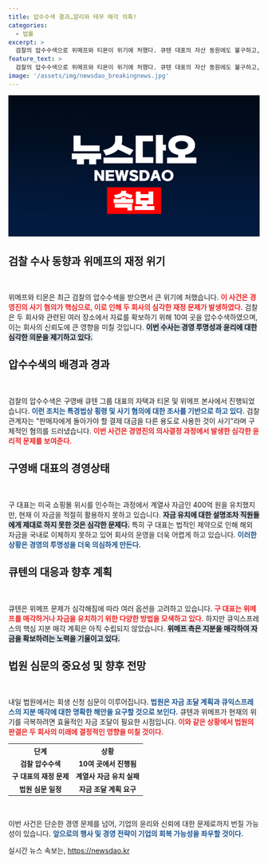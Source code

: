 ```yaml
---
title: 압수수색 결과…알리와 테무 매각 의혹!
categories:
  - 법률
excerpt: >
  검찰의 압수수색으로 위메프와 티몬이 위기에 처했다. 큐텐 대표의 자산 동원에도 불구하고, 법적 제약과 자금 부족으로 상황은 절망적이다. 자금 확보 방안은 미비해 회생 신청 심문이 가시밭길로 예상된다.
feature_text: >
  검찰의 압수수색으로 위메프와 티몬이 위기에 처했다. 큐텐 대표의 자산 동원에도 불구하고, 법적 제약과 자금 부족으로 상황은 절망적이다. 자금 확보 방안은 미비해 회생 신청 심문이 가시밭길로 예상된다.
image: '/assets/img/newsdao_breakingnews.jpg'
---
```


<p><img src="/assets/img/newsdao_breakingnews.jpg" alt="flaretime 속보" /></p>

<h2 data-ke-size="size26">검찰 수사 동향과 위메프의 재정 위기</h2>

<p data-ke-size="size16">&nbsp;</p>

<p>위메프와 티몬은 최근 검찰의 압수수색을 받으면서 큰 위기에 처했습니다. <b><span style="color: #ee2323;">이 사건은 경영진의 사기 혐의가 핵심으로, 이로 인해 두 회사의 심각한 재정 문제가 발생하였다.</span></b> 검찰은 두 회사와 관련된 여러 장소에서 자료를 확보하기 위해 10여 곳을 압수수색하였으며, 이는 회사의 신뢰도에 큰 영향을 미칠 것입니다. <b><span style="background-color: #21538527;">이번 수사는 경영 투명성과 윤리에 대한 심각한 의문을 제기하고 있다.</span></b> </p>

<h2 data-ke-size="size26">압수수색의 배경과 경과</h2>

<p data-ke-size="size16">&nbsp;</p>

<p>검찰의 압수수색은 구영배 큐텐 그룹 대표의 자택과 티몬 및 위메프 본사에서 진행되었습니다. <b><span style="color: #1a5490;">이런 조치는 특경법상 횡령 및 사기 혐의에 대한 조사를 기반으로 하고 있다.</span></b> 검찰 관계자는 "판매자에게 돌아가야 할 결제 대금을 다른 용도로 사용한 것이 사기"라며 구체적인 혐의를 드러냈습니다. <b><span style="color: #ee2323;">이번 사건은 경영진의 의사결정 과정에서 발생한 심각한 윤리적 문제를 보여준다.</span></b></p>

<h2 data-ke-size="size26">구영배 대표의 경영상태</h2>

<p data-ke-size="size16">&nbsp;</p>

<p>구 대표는 미국 쇼핑몰 위시를 인수하는 과정에서 계열사 자금인 400억 원을 유치했지만, 현재 이 자금을 적절히 활용하지 못하고 있습니다. <b><span style="background-color: #21538527;">자금 유치에 대한 설명조차 직원들에게 제대로 하지 못한 것은 심각한 문제다.</span></b> 특히 구 대표는 법적인 제약으로 인해 해외 자금을 국내로 이체하지 못하고 있어 회사의 운영을 더욱 어렵게 하고 있습니다. <b><span style="color: #1a5490;">이러한 상황은 경영의 투명성을 더욱 의심하게 만든다.</span></b></p>

<h2 data-ke-size="size26">큐텐의 대응과 향후 계획</h2>

<p data-ke-size="size16">&nbsp;</p>

<p>큐텐은 위메프 문제가 심각해짐에 따라 여러 옵션을 고려하고 있습니다. <b><span style="color: #ee2323;">구 대표는 위메프를 매각하거나 자금을 유치하기 위한 다양한 방법을 모색하고 있다.</span></b> 하지만 큐익스프레스의 핵심 지분 매각 계획은 아직 수립되지 않았습니다. <b><span style="background-color: #21538527;"> 위메프 측은 지분을 매각하여 자금을 확보하려는 노력을 기울이고 있다.</span></b> </p>

<h2 data-ke-size="size26">법원 심문의 중요성 및 향후 전망</h2>

<p data-ke-size="size16">&nbsp;</p>

<p>내일 법원에서는 회생 신청 심문이 이루어집니다. <b><span style="color: #1a5490;">법원은 자금 조달 계획과 큐익스프레스의 지분 매각에 대한 명확한 해안을 요구할 것으로 보인다.</span></b> 큐텐과 위메프가 현재의 위기를 극복하려면 효율적인 자금 조달이 필요한 시점입니다. <b><span style="color: #ee2323;">이와 같은 상황에서 법원의 판결은 두 회사의 미래에 결정적인 영향을 미칠 것이다.</span></b></p>

<table style="width:100%; border-collapse:collapse;">
    <tr>
        <th style="text-align: center;"><b>단계</b></th>
        <th style="text-align: center;"><b>상황</b></th>
    </tr>
    <tr>
        <td style="text-align: center; height: 17px;"><b>검찰 압수수색</b></td>
        <td style="text-align: center; height: 17px;"><b>10여 곳에서 진행됨</b></td>
    </tr>
    <tr>
        <td style="text-align: center; height: 17px;"><b>구 대표의 재정 문제</b></td>
        <td style="text-align: center; height: 17px;"><b>계열사 자금 유치 실패</b></td>
    </tr>
    <tr>
        <td style="text-align: center; height: 17px;"><b>법원 심문 일정</b></td>
        <td style="text-align: center; height: 17px;"><b>자금 조달 계획 요구</b></td>
    </tr>
</table>

<p data-ke-size="size16">&nbsp;</p> 

<p>이번 사건은 단순한 경영 문제를 넘어, 기업의 윤리와 신뢰에 대한 문제로까지 번질 가능성이 있습니다. <b><span style="color: #1a5490;">앞으로의 행사 및 경영 전략이 기업의 회복 가능성을 좌우할 것이다.</span></b></p>
실시간 뉴스 속보는, <a href="https://newsdao.kr" rel="dofollow">https://newsdao.kr</a>


